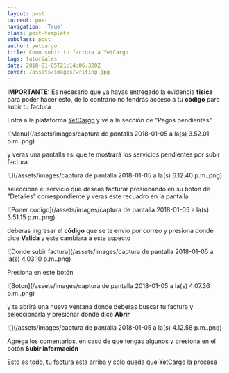```yaml
---
layout: post
current: post
navigation: 'True'
class: post-template
subclass: post
author: yetcargo
title: Como subir tu factura a YetCargo
tags: tutoriales
date: 2018-01-05T21:14:06.320Z
cover: /assets/images/writing.jpg
---
```

**IMPORTANTE:** Es necesario que ya hayas entregado la evidencia **fisica** para poder hacer esto, de lo contrario no tendrás acceso a tu **código** para subir tu factura

Entra a la plataforma [YetCargo](https://yetcargo.com/login) y ve a la sección de "Pagos pendientes"

!\[Menu](/assets/images/captura de pantalla 2018-01-05 a la(s) 3.52.01 p.m..png)

y veras una pantalla así que te mostrará los servicios pendientes por subir factura

![](/assets/images/captura de pantalla 2018-01-05 a la(s) 6.12.40 p.m..png)

selecciona el servicio que deseas facturar presionando en su botón de "Detalles" correspondiente y veras este recuadro en la pantalla

!\[Poner codigo](/assets/images/captura de pantalla 2018-01-05 a la(s) 3.51.15 p.m..png)

deberas ingresar el **código** que se te envío por correo y presiona donde dice **Valida** y este cambiara a este aspecto

!\[Donde subir factura](/assets/images/captura de pantalla 2018-01-05 a la(s) 4.03.10 p.m..png)

Presiona en este botón

!\[Boton](/assets/images/captura de pantalla 2018-01-05 a la(s) 4.07.36 p.m..png)

y te abrirá una nueva ventana donde deberas buscar tu factura y seleccionarla y presionar donde dice **Abrir**

!\[](/assets/images/captura de pantalla 2018-01-05 a la(s) 4.12.58 p.m..png)

Agrega los comentarios, en caso de que tengas algunos y presiona en el botón **Subir información**

Esto es todo, tu factura esta arriba y solo queda que YetCargo la procese
